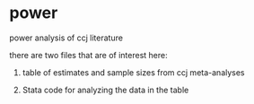 # power
power analysis of ccj literature

there are two files that are of interest here:

1) table of estimates and sample sizes from ccj meta-analyses

2) Stata code for analyzing the data in the table
